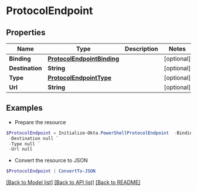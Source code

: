 # ProtocolEndpoint
## Properties

Name | Type | Description | Notes
------------ | ------------- | ------------- | -------------
**Binding** | [**ProtocolEndpointBinding**](ProtocolEndpointBinding.md) |  | [optional] 
**Destination** | **String** |  | [optional] 
**Type** | [**ProtocolEndpointType**](ProtocolEndpointType.md) |  | [optional] 
**Url** | **String** |  | [optional] 

## Examples

- Prepare the resource
```powershell
$ProtocolEndpoint = Initialize-Okta.PowerShellProtocolEndpoint  -Binding null `
 -Destination null `
 -Type null `
 -Url null
```

- Convert the resource to JSON
```powershell
$ProtocolEndpoint | ConvertTo-JSON
```

[[Back to Model list]](../README.md#documentation-for-models) [[Back to API list]](../README.md#documentation-for-api-endpoints) [[Back to README]](../README.md)

